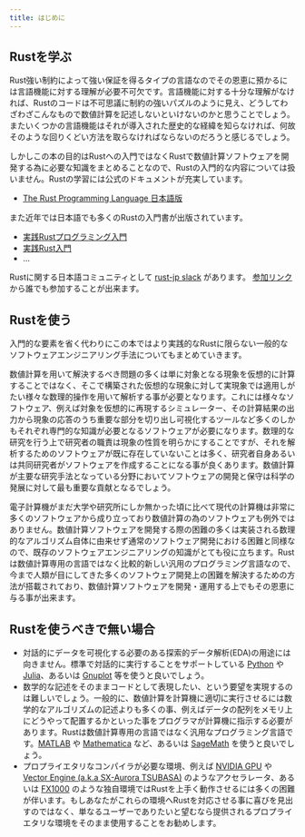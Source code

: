 ```yaml
---
title: はじめに
---
```


Rustを学ぶ
------------

Rust強い制約によって強い保証を得るタイプの言語なのでその恩恵に預かるには言語機能に対する理解が必要不可欠です。言語機能に対する十分な理解がなければ、Rustのコードは不可思議に制約の強いパズルのように見え、どうしてわざわざこんなもので数値計算を記述しないといけないのかと思うことでしょう。またいくつかの言語機能はそれが導入された歴史的な経緯を知らなければ、何故そのような回りくどい方法を取らなければならないのだろうと感じるでしょう。

しかしこの本の目的はRustへの入門ではなくRustで数値計算ソフトウェアを開発する為に必要な知識をまとめることなので、Rustの入門的な内容については扱いません。Rustの学習には公式のドキュメントが充実しています。

- [The Rust Programming Language 日本語版](https://doc.rust-jp.rs/book-ja/)

また近年では日本語でも多くのRustの入門書が出版されています。

- [実践Rustプログラミング入門](https://www.shuwasystem.co.jp/book/9784798061702.html)
- [実践Rust入門](https://gihyo.jp/book/2019/978-4-297-10559-4)
- ...

Rustに関する日本語コミュニティとして [rust-jp slack](http://rust-jp.slack.com/) があります。 [参加リンク](https://join.slack.com/t/rust-jp/shared_invite/enQtODAyODY0MDkyMjU5LTI1YmQxMjQxZGI2MTBkMzZhZTIzYzZmMjBiYmY2MmQyYWE5ZWZjZmVmMzljYWE5ZjM1YTBlYjY3ZjYzMmI5OWI) から誰でも参加することが出来ます。

Rustを使う
-----------
入門的な要素を省く代わりにこの本ではより実践的なRustに限らない一般的なソフトウェアエンジニアリング手法についてもまとめていきます。

数値計算を用いて解決するべき問題の多くは単に対象となる現象を仮想的に計算することではなく、そこで構築された仮想的な現象に対して実現象では適用しがたい様々な数理的操作を用いて解析する事が必要となります。これには様々なソフトウェア、例えば対象を仮想的に再現するシミュレーター、その計算結果の出力から現象の応答のうち重要な部分を切り出し可視化するツールなど多くのしかもそれぞれ専門的な知識が必要となるソフトウェアが必要になります。数理的な研究を行う上で研究者の職責は現象の性質を明らかにすることですが、それを解析するためのソフトウェアが既に存在していないことは多く、研究者自身あるいは共同研究者がソフトウェアを作成することになる事が良くあります。数値計算が主要な研究手法となっている分野においてソフトウェアの開発と保守は科学の発展に対して最も重要な貢献となるでしょう。

電子計算機がまだ大学や研究所にしか無かった頃に比べて現代の計算機は非常に多くのソフトウェアから成り立っており数値計算の為のソフトウェアも例外ではありません。数値計算ソフトウェアを開発する際の困難の多くは実装される数理的なアルゴリズム自体に由来せず通常のソフトウェア開発における困難と同様なので、既存のソフトウェアエンジニアリングの知識がとても役に立ちます。Rustは数値計算専用の言語ではなく比較的新しい汎用のプログラミング言語なので、今まで人類が目にしてきた多くのソフトウェア開発上の困難を解決するための方法が搭載されており、数値計算ソフトウェアを開発・運用する上でもその恩恵に与る事が出来ます。

Rustを使うべきで無い場合
--------------------------

- 対話的にデータを可視化する必要のある探索的データ解析(EDA)の用途には向きません。標準で対話的に実行することをサポートしている [Python][Python] や [Julia][Julia]、あるいは [Gnuplot][Gnuplot] 等を使うと良いでしょう。
- 数学的な記述をそのままコードとして表現したい、という要望を実現するのは難しいでしょう。一般的に、数値計算を計算機に適切に実行させるには数学的なアルゴリズムの記述よりも多くの事、例えばデータの配列をメモリ上にどうやって配置するかといった事をプログラマが計算機に指示する必要があります。Rustは数値計算専用の言語ではなく汎用なプログラミング言語です。[MATLAB][MATLAB] や [Mathematica][Mathematica] など、あるいは [SageMath][SageMath] を使うと良いでしょう。
- プロプライエタリなコンパイラが必要な環境、例えば [NVIDIA GPU][nvidia] や [Vector Engine (a.k.a SX-Aurora TSUBASA)][SX] のようなアクセラレータ、あるいは [FX1000][FX] のような独自環境ではRustを上手く動作させるには多くの困難が伴います。もしあなたがこれらの環境へRustを対応させる事に喜びを見出すのではなく、単なるユーザーでありたいと望むなら提供されるプロプライエタリな環境をそのまま使用することをお勧めします。

[Python]: https://www.python.org/
[Julia]: https://julialang.org/
[Gnuplot]: http://www.gnuplot.info/
[MATLAB]: https://jp.mathworks.com/products/matlab.html
[Mathematica]: https://www.wolfram.com/
[SageMath]: https://www.sagemath.org/
[nvidia]: https://developer.nvidia.com/cuda-toolkit
[SX]: https://jpn.nec.com/hpc/sxauroratsubasa/index.html
[FX]: https://www.fujitsu.com/jp/products/computing/servers/supercomputer/
